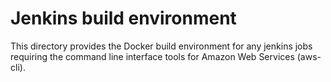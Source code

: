# Jenkins build environment

This directory provides the Docker build environment for any jenkins jobs requiring the command line interface
tools for Amazon Web Services (aws-cli).
